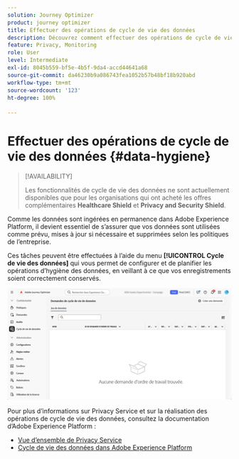 ```yaml
---
solution: Journey Optimizer
product: journey optimizer
title: Effectuer des opérations de cycle de vie des données
description: Découvrez comment effectuer des opérations de cycle de vie des données.
feature: Privacy, Monitoring
role: User
level: Intermediate
exl-id: 8045b559-bf5e-4b5f-9da4-accd44641a68
source-git-commit: da46230b9a086743fea1052b57b48bf18b920abd
workflow-type: tm+mt
source-wordcount: '123'
ht-degree: 100%

---
```


# Effectuer des opérations de cycle de vie des données {#data-hygiene}

>[!AVAILABILITY]
>
>Les fonctionnalités de cycle de vie des données ne sont actuellement disponibles que pour les organisations qui ont acheté les offres complémentaires **Healthcare Shield** et **Privacy and Security Shield**.

Comme les données sont ingérées en permanence dans Adobe Experience Platform, il devient essentiel de s’assurer que vos données sont utilisées comme prévu, mises à jour si nécessaire et supprimées selon les politiques de l’entreprise.

Ces tâches peuvent être effectuées à l’aide du menu **[!UICONTROL Cycle de vie des données]** qui vous permet de configurer et de planifier les opérations d’hygiène des données, en veillant à ce que vos enregistrements soient correctement conservés.

![](assets/data-hygiene.png)

Pour plus d’informations sur Privacy Service et sur la réalisation des opérations de cycle de vie des données, consultez la documentation d’Adobe Experience Platform :

* [Vue d’ensemble de Privacy Service](https://experienceleague.adobe.com/docs/experience-platform/privacy/home.html?lang=fr)
* [Cycle de vie des données dans Adobe Experience Platform](https://experienceleague.adobe.com/docs/experience-platform/hygiene/home.html?lang=fr)
